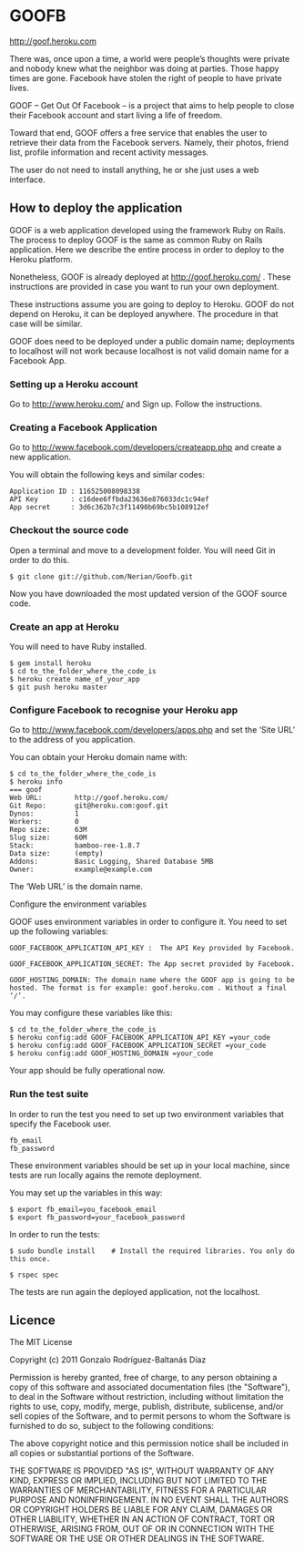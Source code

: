 GOOFB
=====             

            
http://goof.heroku.com

There was, once upon a time, a world were people’s thoughts were private and nobody knew what the neighbor was doing at parties. Those happy times are gone. Facebook have stolen the right of people to have private lives.

GOOF – Get Out Of Facebook – is a project that aims to help people to close their Facebook account and start living a life of freedom. 

Toward that end, GOOF offers a free service that enables the user to retrieve their data from the Facebook servers. Namely, their photos, friend list, profile information and recent activity messages.

The user do not need to install anything, he or she just uses a web interface.

## How to deploy the application
            
GOOF is a web application developed using the framework Ruby on Rails. The process to deploy GOOF is the same as common Ruby on Rails application. Here we describe the entire process in order to deploy to the Heroku platform. 

Nonetheless, GOOF is already deployed at http://goof.heroku.com/ . These instructions are provided in case you want to run your own deployment.

These instructions assume you are going to deploy to Heroku. GOOF do not depend on Heroku, it can be deployed anywhere. The procedure in that case will be similar. 

GOOF does need to be deployed under a public domain name; deployments to localhost will not work because localhost is not valid domain name for a Facebook App.

### Setting up a Heroku account

Go to http://www.heroku.com/ and Sign up. Follow the instructions.

### Creating a Facebook Application

Go to http://www.facebook.com/developers/createapp.php and create a new application.

You will obtain the following keys and similar codes:

	Application ID : 116525008098338
	API Key        : c16dee6ffbda23636e876033dc1c94ef
	App secret     : 3d6c362b7c3f11490b69bc5b108912ef
	

### Checkout the source code

Open a terminal and move to a development folder. You will need Git in order to do this.

	$ git clone git://github.com/Nerian/Goofb.git

Now you have downloaded the most updated version of the GOOF source code.

### Create an app at Heroku

You will need to have Ruby installed.

	$ gem install heroku
	$ cd to_the_folder_where_the_code_is
	$ heroku create name_of_your_app
	$ git push heroku master


### Configure Facebook to recognise your Heroku app 

Go to http://www.facebook.com/developers/apps.php and set the ‘Site URL’ to the address of you application.

You can obtain your Heroku domain name with:

	$ cd to_the_folder_where_the_code_is
	$ heroku info
	=== goof
	Web URL:        http://goof.heroku.com/
	Git Repo:       git@heroku.com:goof.git
	Dynos:          1
	Workers:        0
	Repo size:      63M
	Slug size:      60M
	Stack:          bamboo-ree-1.8.7
	Data size:      (empty)
	Addons:         Basic Logging, Shared Database 5MB
	Owner:          example@example.com



The ‘Web URL’ is the domain name.

Configure the environment variables

GOOF uses environment variables in order to configure it. You need to set up the following variables:

	GOOF_FACEBOOK_APPLICATION_API_KEY :  The API Key provided by Facebook.
	
	GOOF_FACEBOOK_APPLICATION_SECRET: The App secret provided by Facebook.

	GOOF_HOSTING_DOMAIN: The domain name where the GOOF app is going to be hosted. The format is for example: goof.heroku.com . Without a final ‘/’.

You may configure these variables like this:

	$ cd to_the_folder_where_the_code_is
	$ heroku config:add GOOF_FACEBOOK_APPLICATION_API_KEY =your_code
	$ heroku config:add GOOF_FACEBOOK_APPLICATION_SECRET =your_code
	$ heroku config:add GOOF_HOSTING_DOMAIN =your_code

Your app should be fully operational now.

### Run the test suite

In order to run the test you need to set up two environment variables that specify the Facebook user.

	fb_email
	fb_password

These environment variables should be set up in your local machine, since tests are run locally agains the remote deployment. 

You may set up the variables in this way:

	$ export fb_email=you_facebook_email
	$ export fb_password=your_facebook_password

In order to run the tests:

	$ sudo bundle install    # Install the required libraries. You only do this once.

	$ rspec spec

The tests are run again the deployed application, not the localhost.


## Licence

The MIT License

Copyright (c) 2011 Gonzalo Rodríguez-Baltanás Díaz

Permission is hereby granted, free of charge, to any person obtaining a copy
of this software and associated documentation files (the "Software"), to deal
in the Software without restriction, including without limitation the rights
to use, copy, modify, merge, publish, distribute, sublicense, and/or sell
copies of the Software, and to permit persons to whom the Software is
furnished to do so, subject to the following conditions:

The above copyright notice and this permission notice shall be included in
all copies or substantial portions of the Software.

THE SOFTWARE IS PROVIDED "AS IS", WITHOUT WARRANTY OF ANY KIND, EXPRESS OR
IMPLIED, INCLUDING BUT NOT LIMITED TO THE WARRANTIES OF MERCHANTABILITY,
FITNESS FOR A PARTICULAR PURPOSE AND NONINFRINGEMENT. IN NO EVENT SHALL THE
AUTHORS OR COPYRIGHT HOLDERS BE LIABLE FOR ANY CLAIM, DAMAGES OR OTHER
LIABILITY, WHETHER IN AN ACTION OF CONTRACT, TORT OR OTHERWISE, ARISING FROM,
OUT OF OR IN CONNECTION WITH THE SOFTWARE OR THE USE OR OTHER DEALINGS IN
THE SOFTWARE.